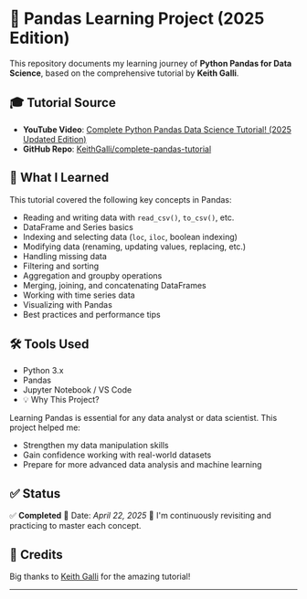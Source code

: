 # 🐼 Pandas Learning Project (2025 Edition)

This repository documents my learning journey of **Python Pandas for Data Science**, based on the comprehensive tutorial by **Keith Galli**.

## 🎓 Tutorial Source

- **YouTube Video**: [Complete Python Pandas Data Science Tutorial! (2025 Updated Edition)](https://www.youtube.com/watch?v=2uvysYbKdjM)
- **GitHub Repo**: [KeithGalli/complete-pandas-tutorial](https://github.com/KeithGalli/complete-pandas-tutorial)

## 🧠 What I Learned

This tutorial covered the following key concepts in Pandas:

- Reading and writing data with `read_csv()`, `to_csv()`, etc.
- DataFrame and Series basics
- Indexing and selecting data (`loc`, `iloc`, boolean indexing)
- Modifying data (renaming, updating values, replacing, etc.)
- Handling missing data
- Filtering and sorting
- Aggregation and groupby operations
- Merging, joining, and concatenating DataFrames
- Working with time series data
- Visualizing with Pandas
- Best practices and performance tips


## 🛠️ Tools Used

- Python 3.x
- Pandas
- Jupyter Notebook / VS Code
- 💡 Why This Project?

Learning Pandas is essential for any data analyst or data scientist. This project helped me:

- Strengthen my data manipulation skills
- Gain confidence working with real-world datasets
- Prepare for more advanced data analysis and machine learning

## ✅ Status

✅ **Completed**
📅 Date: *April 22, 2025*
🔁 I'm continuously revisiting and practicing to master each concept.

## 🙏 Credits

Big thanks to [Keith Galli](https://github.com/KeithGalli) for the amazing tutorial!

---
